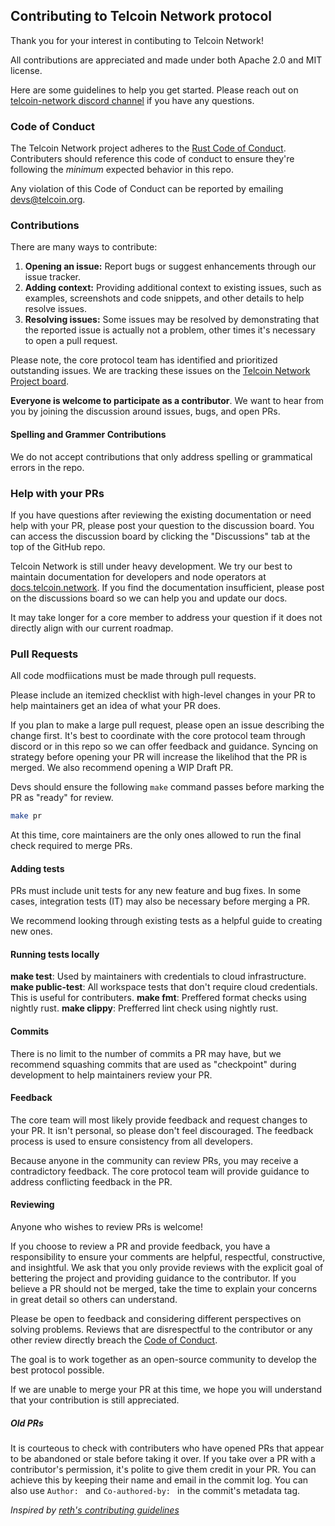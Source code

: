 ## Contributing to Telcoin Network protocol

Thank you for your interest in contibuting to Telcoin Network!

All contributions are appreciated and made under both Apache 2.0 and MIT license.

Here are some guidelines to help you get started.
Please reach out on [telcoin-network discord channel](https://discord.com/channels/1252990258514235544/1252996402942836857) if you have any questions.

### Code of Conduct

The Telcoin Network project adheres to the [Rust Code of Conduct](https://www.rust-lang.org/policies/code-of-conduct).
Contributers should reference this code of conduct to ensure they're following the _minimum_ expected behavior in this repo.

Any violation of this Code of Conduct can be reported by emailing [devs@telcoin.org](mailto:devs@telcoin.org).

### Contributions

There are many ways to contribute:

1. **Opening an issue:** Report bugs or suggest enhancements through our issue tracker.
2. **Adding context:** Providing additional context to existing issues, such as examples, screenshots and code snippets, and other details to help resolve issues.
3. **Resolving issues:** Some issues may be resolved by demonstrating that the reported issue is actually not a problem, other times it's necessary to open a pull request.

Please note, the core protocol team has identified and prioritized outstanding issues.
We are tracking these issues on the [Telcoin Network Project board](https://github.com/orgs/Telcoin-Association/projects/2).

**Everyone is welcome to participate as a contributor**.
We want to hear from you by joining the discussion around issues, bugs, and open PRs.

#### Spelling and Grammer Contributions

We do not accept contributions that only address spelling or grammatical errors in the repo.

### Help with your PRs

If you have questions after reviewing the existing documentation or need help with your PR, please post your question to the discussion board.
You can access the discussion board by clicking the "Discussions" tab at the top of the GitHub repo.

Telcoin Network is still under heavy development.
We try our best to maintain documentation for developers and node operators at [docs.telcoin.network](https://docs.telcoin.network).
If you find the documentation insufficient, please post on the discussions board so we can help you and update our docs.

It may take longer for a core member to address your question if it does not directly align with our current roadmap.

### Pull Requests

All code modfiications must be made through pull requests.

Please include an itemized checklist with high-level changes in your PR to help maintainers get an idea of what your PR does.

If you plan to make a large pull request, please open an issue describing the change first.
It's best to coordinate with the core protocol team through discord or in this repo so we can offer feedback and guidance.
Syncing on strategy before opening your PR will increase the likelihod that the PR is merged.
We also recommend opening a WIP Draft PR.

Devs should ensure the following `make` command passes before marking the PR as "ready" for review.

```sh
make pr
```

At this time, core maintainers are the only ones allowed to run the final check required to merge PRs.

#### Adding tests

PRs must include unit tests for any new feature and bug fixes.
In some cases, integration tests (IT) may also be necessary before merging a PR.

We recommend looking through existing tests as a helpful guide to creating new ones.

#### Running tests locally

**make test**: Used by maintainers with credentials to cloud infrastructure.
**make public-test**: All workspace tests that don't require cloud credentials. This is useful for contributers.
**make fmt**: Preffered format checks using nightly rust.
**make clippy**: Prefferred lint check using nightly rust.

#### Commits

There is no limit to the number of commits a PR may have, but we recommend squashing commits that are used as "checkpoint" during development to help maintainers review your PR.

#### Feedback

The core team will most likely provide feedback and request changes to your PR.
It isn't personal, so please don't feel discouraged.
The feedback process is used to ensure consistency from all developers.

Because anyone in the community can review PRs, you may receive a contradictory feedback.
The core protocol team will provide guidance to address conflicting feedback in the PR.

#### Reviewing

Anyone who wishes to review PRs is welcome!

If you choose to review a PR and provide feedback, you have a responsibility to ensure your comments are helpful, respectful, constructive, and insightful.
We ask that you only provide reviews with the explicit goal of bettering the project and providing guidance to the contributor.
If you believe a PR should not be merged, take the time to explain your concerns in great detail so others can understand.

Please be open to feedback and considering different perspectives on solving problems.
Reviews that are disrespectful to the contributor or any other review directly breach the [Code of Conduct](https://www.rust-lang.org/policies/code-of-conduct).

The goal is to work together as an open-source community to develop the best protocol possible.

If we are unable to merge your PR at this time, we hope you will understand that your contribution is still appreciated.

##### Old PRs

It is courteous to check with contributers who have opened PRs that appear to be abandoned or stale before taking it over.
If you take over a PR with a contributor's permission, it's polite to give them credit in your PR.
You can achieve this by keeping their name and email in the commit log.
You can also use `Author: ` and `Co-authored-by: ` in the commit's metadata tag.

_Inspired by [reth's contributing guidelines](https://github.com/paradigmxyz/reth)_
